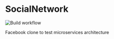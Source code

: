 # SocialNetwork
![Build workflow](https://github.com/Mental-NV/SocialNetwork/actions/workflows/buildpipeline.yml/badge.svg)

Facebook clone to test microservices architecture
